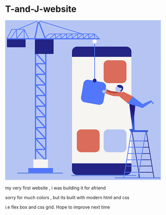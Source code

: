 # T-and-J-website

<img src="images/pic-1.png">

my very first website , i was building it for  afriend

sorry for much colors , but its built with modern html and css 

i.e flex box and css grid. Hope to improve next time
